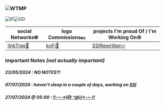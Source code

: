 ### ![WTMP](https://img.shields.io/badge/jstmax!'s%20profile-X?style=plastic&label=welcome%20to&labelColor=%2355b558&color=%23815c9c&link=https%3A%2F%2Fbit.ly%2Fmx_info)
![IF](https://img.shields.io/badge/freelance-X?style=plastic&label=i'm%20a&labelColor=%232d2a2e&color=%232d2a2e&link=https%3A%2F%2Fbit.ly%2Fmx_info)![GD](https://img.shields.io/badge/designer-X?style=plastic&label=graphic&labelColor=%23cfcfcf&color=%23cfcfcf&link=https%3A%2F%2Fbit.ly%2Fmx_info)

|social Networks🌐|logo Commissions💵|projects I'm proud Of / i'm Working On⚙️|
|-|-|-|
|[linkTree🌲](https://bit.ly/mx_info)|[koFi🍵](https://bit.ly/mx_kofi)|[SSIRewritten🔥](https://github.com/MaxWasTakenYT/SpicetifySemiautomaticInstaller)

### important Notes _(not actually important)_
##### 23/05/2024 : NO NOTES?!
##### 07/07/2024 : haven't sleep in a couple of days, working on [SSI](https://github.com/MaxWasTakenYT/SpicetifySemiautomaticInstaller/)
##### 27/07/2024 @ 05:00 : [!!-~-*](https://bit.ly/mx_info)[\(@ ^@)/](https://bit.ly/mx_info)[*-~-!!](https://bit.ly/mx_info)
